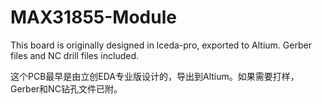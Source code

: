 # MAX31855-Module
This board is originally designed in lceda-pro, exported to Altium.
Gerber files and NC drill files included.

这个PCB最早是由立创EDA专业版设计的，导出到Altium。如果需要打样，Gerber和NC钻孔文件已附。
